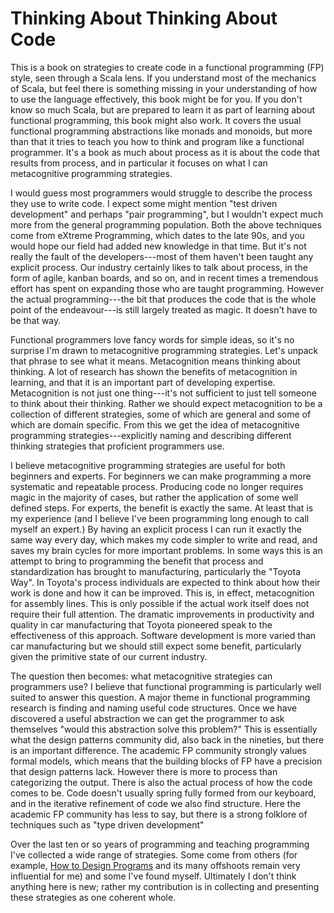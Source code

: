 # Thinking About Thinking About Code

This is a book on strategies to create code in a functional programming (FP) style, seen through a Scala lens. If you understand most of the mechanics of Scala, but feel there is something missing in your understanding of how to use the language effectively, this book might be for you. If you don't know so much Scala, but are prepared to learn it as part of learning about functional programming, this book might also work. It covers the usual functional programming abstractions like monads and monoids, but more than that it tries to teach you how to think and program like a functional programmer. It's a book as much about process as it is about the code that results from process, and in particular it focuses on what I can metacognitive programming strategies.

I would guess most programmers would struggle to describe the process they use to write code. I expect some might mention "test driven development" and perhaps "pair programming", but I wouldn't expect much more from the general programming population. Both the above techniques come from eXtreme Programming, which dates to the late 90s, and you would hope our field had added new knowledge in that time. But it's not really the fault of the developers---most of them haven't been taught any explicit process. Our industry certainly likes to talk about process, in the form of agile, kanban boards, and so on, and in recent times a tremendous effort has spent on expanding those who are taught programming. However the actual programming---the bit that produces the code that is the whole point of the endeavour---is still largely treated as magic. It doesn't have to be that way.

Functional programmers love fancy words for simple ideas, so it's no surprise I'm drawn to metacognitive programming strategies. Let's unpack that phrase to see what it means. Metacognition means thinking about thinking. A lot of research has shown the benefits of metacognition in learning, and that it is an important part of developing expertise. Metacognition is not just one thing---it's not sufficient to just tell someone to think about their thinking. Rather we should expect metacognition to be a collection of different strategies, some of which are general and some of which are domain specific. From this we get the idea of metacognitive programming strategies---explicitly naming and describing different thinking strategies that proficient programmers use. 

I believe metacognitive programming strategies are useful for both beginners and experts. For beginners we can make programming a more systematic and repeatable process. Producing code no longer requires magic in the majority of cases, but rather the application of some well defined steps. For experts, the benefit is exactly the same. At least that is my experience (and I believe I've been programming long enough to call myself an expert.) By having an explicit process I can run it exactly the same way every day, which makes my code simpler to write and read, and saves my brain cycles for more important problems. In some ways this is an attempt to bring to programming the benefit that process and standardization has brought to manufacturing, particularly the "Toyota Way". In Toyota's process individuals are expected to think about how their work is done and how it can be improved. This is, in effect, metacognition for assembly lines. This is only possible if the actual work itself does not require their full attention. The dramatic improvements in productivity and quality in car manufacturing that Toyota pioneered speak to the effectiveness of this approach. Software development is more varied than car manufacturing but we should still expect some benefit, particularly given the primitive state of our current industry.

The question then becomes: what metacognitive strategies can programmers use? I believe that functional programming is particularly well suited to answer this question. A major theme in functional programming research is finding and naming useful code structures. Once we have discovered a useful abstraction we can get the programmer to ask themselves "would this abstraction solve this problem?" This is essentially what the design patterns community did, also back in the nineties, but there is an important difference. The academic FP community strongly values formal models, which means that the building blocks of FP have a precision that design patterns lack. However there is more to process than categorizing the output. There is also the actual process of how the code comes to be. Code doesn't usually spring fully formed from our keyboard, and in the iterative refinement of code we also find structure. Here the academic FP community has less to say, but there is a strong folklore of techniques such as "type driven development"

Over the last ten or so years of programming and teaching programming I've collected a wide range of strategies. Some come from others (for example, [How to Design Programs](http://htdp.org/) and its many offshoots remain very influential for me) and some I've found myself. Ultimately I don't think anything here is new; rather my contribution is in collecting and presenting these strategies as one coherent whole.

